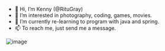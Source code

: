 - 👋 Hi, I’m Kenny (@RituGray)
- 👀 I’m interested in photography, coding, games, movies.
- 🌱 I’m currently re-learning to program with java and spring.
- 📫 To reach me, just send me a message.

![image](https://www.codewars.com/users/RituGray/badges/large)

<!---
RituGray/RituGray is a ✨ special ✨ repository because its `README.md` (this file) appears on your GitHub profile.
You can click the Preview link to take a look at your changes.
--->
